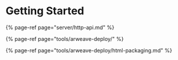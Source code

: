 # Getting Started

{% page-ref page="server/http-api.md" %}

{% page-ref page="tools/arweave-deploy/" %}

{% page-ref page="tools/arweave-deploy/html-packaging.md" %}

